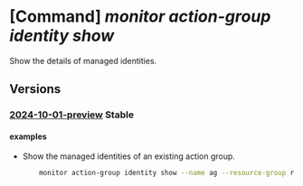 # [Command] _monitor action-group identity show_

Show the details of managed identities.

## Versions

### [2024-10-01-preview](/Resources/mgmt-plane/L3N1YnNjcmlwdGlvbnMve30vcmVzb3VyY2Vncm91cHMve30vcHJvdmlkZXJzL21pY3Jvc29mdC5pbnNpZ2h0cy9hY3Rpb25ncm91cHMve30=/2024-10-01-preview.xml) **Stable**

<!-- mgmt-plane /subscriptions/{}/resourcegroups/{}/providers/microsoft.insights/actiongroups/{} 2024-10-01-preview identity -->

#### examples

- Show the managed identities of an existing action group.
    ```bash
        monitor action-group identity show --name ag --resource-group rg
    ```
